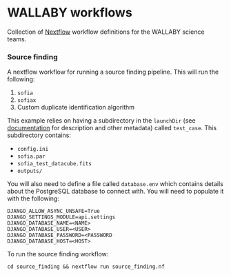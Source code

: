 # WALLABY workflows

Collection of [Nextflow](https://www.nextflow.io/) workflow definitions for the WALLABY science teams.

### Source finding

A nextflow workflow for running a source finding pipeline. This will run the following:
 
1. `sofia`
2. `sofiax`
3. Custom duplicate identification algorithm

This example relies on having a subdirectory in the `launchDir` (see [documentation](https://www.nextflow.io/docs/latest/metadata.html) for description and other metadata) called `test_case`. This subdirectory contains:

* `config.ini`
* `sofia.par`
* `sofia_test_datacube.fits`
* `outputs/`

You will also need to define a file called `database.env` which contains details about the PostgreSQL database to connect with. You will need to populate it with the following:

```
DJANGO_ALLOW_ASYNC_UNSAFE=True
DJANGO_SETTINGS_MODULE=api.settings
DJANGO_DATABASE_NAME=<NAME>
DJANGO_DATABASE_USER=<USER>
DJANGO_DATABASE_PASSWORD=<PASSWORD
DJANGO_DATABASE_HOST=<HOST>
```

To run the source finding workflow:

```
cd source_finding && nextflow run source_finding.nf
```
